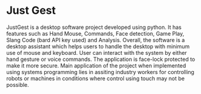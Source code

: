 # Just Gest
JustGest is a desktop software project developed using python.
It has features such as Hand Mouse, Commands, Face detection, Game Play, Slang Code (bard API key used) and Analysis.
Overall, the software is a desktop assistant which helps users
to handle the desktop with minimum use of mouse and keyboard.
User can interact with the system by either hand gesture or voice commands.
The application is face-lock protected to make it more secure.
Main application of the project when implemented using systems programming
lies in assiting industry workers for controlling robots or machines
in conditions where control using touch may not be possible.
